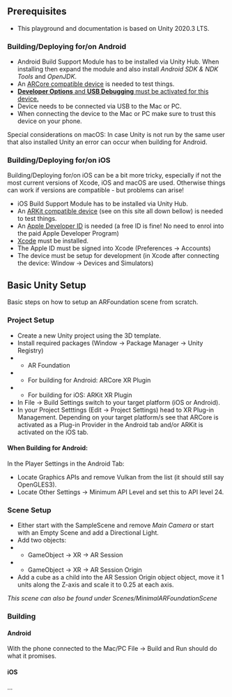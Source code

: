 ## Prerequisites

* This playground and documentation is based on Unity 2020.3 LTS.

### Building/Deploying for/on Android

* Android Build Support Module has to be installed via Unity Hub. When installing then expand the module and also install *Android SDK & NDK Tools* and *OpenJDK*. 
* An [ARCore compatible device](https://developers.google.com/ar/devices) is needed to test things.
* [**Developer Options** and **USB Debugging** must be activated for this device.](https://developer.android.com/studio/debug/dev-options)
* Device needs to be connected via USB to the Mac or PC.
* When connecting the device to the Mac or PC make sure to trust this device on your phone.

Special considerations on macOS: In case Unity is not run by the same user that also installed Unity an error can occur when building for Android. 

### Building/Deploying for/on iOS

Building/Deploying for/on iOS can be a bit more tricky, especially if not the most current versions of Xcode, iOS and macOS are used. Otherwise things can work if versions are compatible - but problems can arise!

* iOS Build Support Module has to be installed via Unity Hub.
* An [ARKit compatible device](https://www.apple.com/augmented-reality/) (see on this site all down bellow) is needed to test things.
* An [Apple Developer ID](https://developer.apple.com/) is needed (a free ID is fine! No need to enrol into the paid Apple Developer Program)
* [Xcode](https://apps.apple.com/de/app/xcode/id497799835?mt=12) must be installed.
* The Apple ID must be signed into Xcode (Preferences -> Accounts)
* The device must be setup for development (in Xcode after connecting the device: Window -> Devices and Simulators)



## Basic Unity Setup
Basic steps on how to setup an ARFoundation scene from scratch.

### Project Setup

* Create a new Unity project using the 3D template.
* Install required packages (Window -> Package Manager -> Unity Registry)
* * AR Foundation
* * For building for Android: ARCore XR Plugin
* * For building for iOS: ARKit XR Plugin
* In File -> Build Settings switch to your target platform (iOS or Android).
* In your Project Setttings (Edit -> Project Settings) head to XR Plug-in Management. Depending on your target platform/s see that ARCore is activated as a Plug-in Provider in the Android tab and/or ARKit is activated on the iOS tab.

#### When Building for Android:
In the Player Settings in the Android Tab:
* Locate Graphics APIs and remove Vulkan from the list (it should still say OpenGLES3).
* Locate Other Settings -> Minimum API Level and set this to API level 24.

### Scene Setup

* Either start with the SampleScene and remove *Main Camera* or start with an Empty Scene and add a Directional Light.
* Add two objects:
* * GameObject -> XR -> AR Session
* * GameObject -> XR -> AR Session Origin
* Add a cube as a child into the AR Session Origin object object, move it 1 units along the Z-axis and scale it to 0.25 at each axis.

*This scene can also be found under Scenes/MinimalARFoundationScene*

### Building

#### Android

With the phone connected to the Mac/PC File -> Build and Run should do what it promises.

#### iOS

...